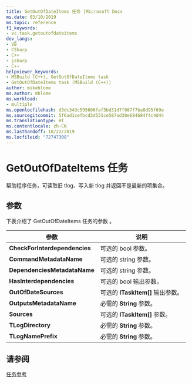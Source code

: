 ```yaml
---
title: GetOutOfDateItems 任务 |Microsoft Docs
ms.date: 03/10/2019
ms.topic: reference
f1_keywords:
- vc.task.getoutofdateitems
dev_langs:
- VB
- CSharp
- C++
- jsharp
- C++
helpviewer_keywords:
- MSBuild (C++), GetOutOfDateItems task
- GetOutOfDateItems task (MSBuild (C++))
author: mikeblome
ms.author: mblome
ms.workload:
- multiple
ms.openlocfilehash: d3dc343c595606faf5bd31d7f087f7ba8d95f69e
ms.sourcegitcommit: 5f6ad1cefbcd3d531ce587ad30e684684f4c4d44
ms.translationtype: HT
ms.contentlocale: zh-CN
ms.lasthandoff: 10/22/2019
ms.locfileid: "72747308"
---
```

# <a name="getoutofdateitems-task"></a>GetOutOfDateItems 任务

帮助程序任务，可读取旧 tlog、写入新 tlog 并返回不是最新的项集合。

## <a name="parameters"></a>参数

下表介绍了 GetOutOfDateItems 任务的参数  。

|参数|说明|
|---------------|-----------------|
|**CheckForInterdependencies**|可选的 bool  参数。|
|**CommandMetadataName**|可选的 string  参数。|
|**DependenciesMetadataName**|可选的 string  参数。|
|**HasInterdependencies**|可选的 bool  输出参数。|
|**OutOfDateSources**|可选的 **ITaskItem[]** 输出参数。|
|**OutputsMetadataName**|必需的 **String** 参数。|
|**Sources**|可选的 **ITaskItem[]** 参数。|
|**TLogDirectory**|必需的 **String** 参数。|
|**TLogNamePrefix**|必需的 **String** 参数。|

## <a name="see-also"></a>请参阅

[任务参考](../msbuild/msbuild-task-reference.md)